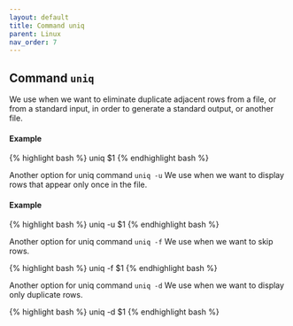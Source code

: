 ```yaml
---
layout: default
title: Command uniq
parent: Linux
nav_order: 7
---
```


## Command ```uniq```
We use when we want to eliminate duplicate adjacent rows from a file, or from a standard input, in order to generate a standard output, or another file.

#### Example
{% highlight bash %}
uniq $1
{% endhighlight bash %}

Another option for uniq command ```uniq -u```
We use when we want to display rows that appear only once in the file.

#### Example
{% highlight bash %}
uniq -u $1
{% endhighlight bash %}

Another option for uniq command ```uniq -f```
We use when we want to skip rows.

{% highlight bash %}
uniq -f $1
{% endhighlight bash %}

Another option for uniq command ```uniq -d```
We use when we want to display only duplicate rows.

{% highlight bash %}
uniq -d $1
{% endhighlight bash %}

